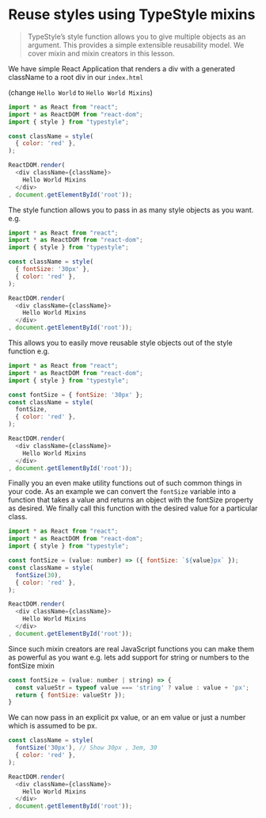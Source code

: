 # Reuse styles using TypeStyle mixins
> TypeStyle’s style function allows you to give multiple objects as an argument. This provides a simple extensible reusability model. We cover mixin and mixin creators in this lesson.

We have simple React Application that renders a div with a generated className to a root div in our `index.html`

(change `Hello World` to `Hello World Mixins`)
```js
import * as React from "react";
import * as ReactDOM from "react-dom"; 
import { style } from "typestyle";

const className = style(
  { color: 'red' },
);

ReactDOM.render(
  <div className={className}>
    Hello World Mixins
  </div>
, document.getElementById('root'));
```

The style function allows you to pass in as many style objects as you want. e.g. 

```js
import * as React from "react";
import * as ReactDOM from "react-dom"; 
import { style } from "typestyle";

const className = style(
  { fontSize: '30px' },
  { color: 'red' },
);

ReactDOM.render(
  <div className={className}>
    Hello World Mixins
  </div>
, document.getElementById('root'));
```

This allows you to easily move reusable style objects out of the style function e.g.

```js
import * as React from "react";
import * as ReactDOM from "react-dom"; 
import { style } from "typestyle";

const fontSize = { fontSize: '30px' };
const className = style(
  fontSize,
  { color: 'red' },
);

ReactDOM.render(
  <div className={className}>
    Hello World Mixins
  </div>
, document.getElementById('root'));
```

Finally you an even make utility functions out of such common things in your code. As an example we can convert the `fontSize` variable into a function that takes a value and returns an object with the fontSize property as desired. We finally call this function with the desired value for a particular class.

```js
import * as React from "react";
import * as ReactDOM from "react-dom"; 
import { style } from "typestyle";

const fontSize = (value: number) => ({ fontSize: `${value}px` });
const className = style(
  fontSize(30),
  { color: 'red' },
);

ReactDOM.render(
  <div className={className}>
    Hello World Mixins
  </div>
, document.getElementById('root'));
```

Since such mixin creators are real JavaScript functions you can make them as powerful as you want e.g. lets add support for string or numbers to the fontSize mixin 

```js
const fontSize = (value: number | string) => {
  const valueStr = typeof value === 'string' ? value : value + 'px';
  return { fontSize: valueStr });
}
```

We can now pass in an explicit px value, or an em value or just a number which is assumed to be px.

```js
const className = style(
  fontSize('30px'), // Show 30px , 3em, 30
  { color: 'red' },
);

ReactDOM.render(
  <div className={className}>
    Hello World Mixins
  </div>
, document.getElementById('root'));
```
